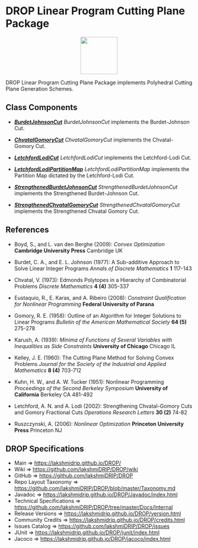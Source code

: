 # DROP Linear Program Cutting Plane Package

<p align="center"><img src="https://github.com/lakshmiDRIP/DROP/blob/master/DRIP_Logo.gif?raw=true" width="100"></p>

DROP Linear Program Cutting Plane Package implements Polyhedral Cutting Plane Generation Schemes.


## Class Components

 * [***BurdetJohnsonCut***](https://github.com/lakshmiDRIP/DROP/tree/master/src/main/java/org/drip/linearprogram/cuttingplane/BurdetJohnsonCut.java)
 <i>BurdetJohnsonCut</i> implements the Burdet-Johnson Cut.

 * [***ChvatalGomoryCut***](https://github.com/lakshmiDRIP/DROP/tree/master/src/main/java/org/drip/linearprogram/cuttingplane/ChvatalGomoryCut.java)
 <i>ChvatalGomoryCut</i> implements the Chvatal-Gomory Cut.

 * [***LetchfordLodiCut***](https://github.com/lakshmiDRIP/DROP/tree/master/src/main/java/org/drip/linearprogram/cuttingplane/LetchfordLodiCut.java)
 <i>LetchfordLodiCut</i> implements the Letchford-Lodi Cut.

 * [***LetchfordLodiPartitionMap***](https://github.com/lakshmiDRIP/DROP/tree/master/src/main/java/org/drip/linearprogram/cuttingplane/LetchfordLodiPartitionMap.java)
 <i>LetchfordLodiPartitionMap</i> implements the Partition Map dictated by the Letchford-Lodi Cut.

 * [***StrengthenedBurdetJohnsonCut***](https://github.com/lakshmiDRIP/DROP/tree/master/src/main/java/org/drip/linearprogram/cuttingplane/StrengthenedBurdetJohnsonCut.java)
 <i>StrengthenedBurdetJohnsonCut</i> implements the Strengthened Burdet-Johnson Cut.

 * [***StrengthenedChvatalGomoryCut***](https://github.com/lakshmiDRIP/DROP/tree/master/src/main/java/org/drip/linearprogram/cuttingplane/StrengthenedChvatalGomoryCut.java)
 <i>StrengthenedChvatalGomoryCut</i> implements the Strengthened Chvatal Gomory Cut.


## References

 * Boyd, S., and L. van den Berghe (2009): <i>Convex Optimization</i> <b>Cambridge University Press</b>
 Cambridge UK

 * Burdet, C. A., and E. L. Johnson (1977): A Sub-additive Approach to Solve Linear Integer Programs <i>Annals of Discrete Mathematics</i> <b>1</b> 117-143

 * Chvatal, V. (1973): Edmonds Polytopes in a Hierarchy of Combinatorial Problems <i>Discrete Mathematics</i> <b>4 (4)</b> 305-337

 * Eustaquio, R., E. Karas, and A. Ribeiro (2008): <i>Constraint Qualification for Nonlinear Programming</i>
 <b>Federal University of Parana</b>

 * Gomory, R. E. (1958): Outline of an Algorithm for Integer Solutions to Linear Programs <i>Bulletin of the American Mathematical Society</i> <b>64 (5)</b> 275-278

 * Karush, A. (1939): <i>Minima of Functions of Several Variables with Inequalities as Side Constraints</i>
 <b>University of Chicago</b> Chicago IL

 * Kelley, J. E. (1960): The Cutting Plane Method for Solving Convex Problems <i>Journal for the Society of the Industrial and Applied Mathematics</i> <b>8 (4)</b> 703-712

 * Kuhn, H. W., and A. W. Tucker (1951): Nonlinear Programming <i>Proceedings of the Second Berkeley
 Symposium</i> <b>University of California</b> Berkeley CA 481-492

 * Letchford, A. N. and A. Lodi (2002): Strengthening Chvatal-Gomory Cuts and Gomory Fractional Cuts <i>Operations Research Letters</i> <b>30 (2)</b> 74-82

 * Ruszczynski, A. (2006): <i>Nonlinear Optimization</i> <b>Princeton University Press</b> Princeton NJ


## DROP Specifications

 * Main                     => https://lakshmidrip.github.io/DROP/
 * Wiki                     => https://github.com/lakshmiDRIP/DROP/wiki
 * GitHub                   => https://github.com/lakshmiDRIP/DROP
 * Repo Layout Taxonomy     => https://github.com/lakshmiDRIP/DROP/blob/master/Taxonomy.md
 * Javadoc                  => https://lakshmidrip.github.io/DROP/Javadoc/index.html
 * Technical Specifications => https://github.com/lakshmiDRIP/DROP/tree/master/Docs/Internal
 * Release Versions         => https://lakshmidrip.github.io/DROP/version.html
 * Community Credits        => https://lakshmidrip.github.io/DROP/credits.html
 * Issues Catalog           => https://github.com/lakshmiDRIP/DROP/issues
 * JUnit                    => https://lakshmidrip.github.io/DROP/junit/index.html
 * Jacoco                   => https://lakshmidrip.github.io/DROP/jacoco/index.html
